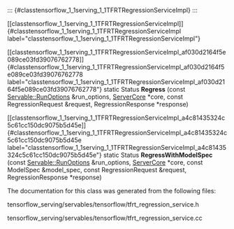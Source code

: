 ::: {#classtensorflow_1_1serving_1_1TFRTRegressionServiceImpl}
:::

[\[classtensorflow\_1\_1serving\_1\_1TFRTRegressionServiceImpl\]]{#classtensorflow_1_1serving_1_1TFRTRegressionServiceImpl
label="classtensorflow_1_1serving_1_1TFRTRegressionServiceImpl"}

[\[classtensorflow\_1\_1serving\_1\_1TFRTRegressionServiceImpl\_af030d2164f5e089ce03fd39076762778\]]{#classtensorflow_1_1serving_1_1TFRTRegressionServiceImpl_af030d2164f5e089ce03fd39076762778
label="classtensorflow_1_1serving_1_1TFRTRegressionServiceImpl_af030d2164f5e089ce03fd39076762778"}
static Status **Regress** (const
[Servable::RunOptions](#structtensorflow_1_1serving_1_1servables_1_1RunOptions)
&run\_options, [ServerCore](#classtensorflow_1_1serving_1_1ServerCore)
$\ast$core, const RegressionRequest &request, RegressionResponse
$\ast$response)

[\[classtensorflow\_1\_1serving\_1\_1TFRTRegressionServiceImpl\_a4c81435324c5c61cc150dc9075b5d45e\]]{#classtensorflow_1_1serving_1_1TFRTRegressionServiceImpl_a4c81435324c5c61cc150dc9075b5d45e
label="classtensorflow_1_1serving_1_1TFRTRegressionServiceImpl_a4c81435324c5c61cc150dc9075b5d45e"}
static Status **RegressWithModelSpec** (const
[Servable::RunOptions](#structtensorflow_1_1serving_1_1servables_1_1RunOptions)
&run\_options, [ServerCore](#classtensorflow_1_1serving_1_1ServerCore)
$\ast$core, const ModelSpec &model\_spec, const RegressionRequest
&request, RegressionResponse $\ast$response)

The documentation for this class was generated from the following files:

tensorflow\_serving/servables/tensorflow/tfrt\_regression\_service.h

tensorflow\_serving/servables/tensorflow/tfrt\_regression\_service.cc
